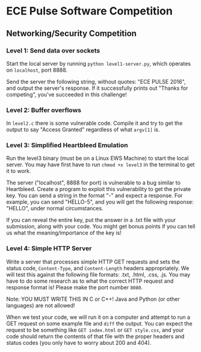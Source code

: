 # ECE Pulse Software Competition

## Networking/Security Competition

### Level 1: Send data over sockets

Start the local server by running `python level1-server.py`, which operates on `localhost`, port 8888.

Send the server the following string, without quotes: "ECE PULSE 2016", and output the server's response. If it successfully prints out "Thanks for competing", you've succeeded in this challenge!

### Level 2: Buffer overflows

In `level2.c` there is some vulnerable code. Compile it and try to get the output to say "Access Granted" regardless of what `argv[1]` is.

### Level 3: Simplified Heartbleed Emulation

Run the level3 binary (must be on a Linux EWS Machine) to start the local server. You may have first have to run `chmod +x level3` in the terminal to get it to work.

The server ("localhost", 8888 for port) is vulnerable to a bug similar to Heartbleed. Create a program to exploit this vulnerability to get the private key. You can send a string in the format "<WORD>-<Length>" and expect a response. For example, you can send "HELLO-5", and you will get the following response: "HELLO", under normal circumstances. 

If you can reveal the entire key, put the answer in a .txt file with your submission, along with your code. You might get bonus points if you can tell us what the meaning/importance of the key is!

### Level 4: Simple HTTP Server

Write a server that processes simple HTTP GET requests and sets the status code, `Content-Type`, and `Content-Length` headers appropriately. We will test this against the following file formats: .txt, .html, .css, .js. You may have to do some research as to what the correct HTTP request and response format is! Please make the port number `8080`.

Note: YOU MUST WRITE THIS IN C or C++! Java and Python (or other languages) are not allowed!

When we test your code, we will run it on a computer and attempt to run a GET request on some example file and `diff` the output. You can expect the request to be something like `GET index.html` or `GET style.css`, and your code should return the contents of that file with the proper headers and status codes (you only have to worry about 200 and 404).
